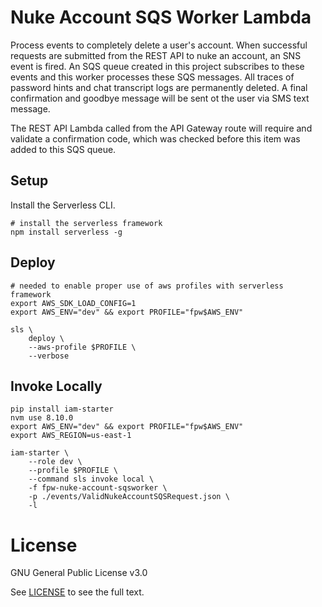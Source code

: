 # Nuke Account SQS Worker Lambda

Process events to completely delete a user's account.  When successful requests are submitted from the REST API to nuke an account, an SNS event is fired.  An SQS queue created in this project subscribes to these events and this worker processes these SQS messages.  All traces of password hints and chat transcript logs are permanently deleted.  A final confirmation and goodbye message will be sent ot the user via SMS text message.

The REST API Lambda called from the API Gateway route will require and validate a confirmation code, which was checked before this item was added to this SQS queue.

## Setup

Install the Serverless CLI.

```shell
# install the serverless framework
npm install serverless -g
```

## Deploy

```shell
# needed to enable proper use of aws profiles with serverless framework
export AWS_SDK_LOAD_CONFIG=1
export AWS_ENV="dev" && export PROFILE="fpw$AWS_ENV"

sls \
    deploy \
    --aws-profile $PROFILE \
    --verbose
```

## Invoke Locally

```shell
pip install iam-starter
nvm use 8.10.0
export AWS_ENV="dev" && export PROFILE="fpw$AWS_ENV"
export AWS_REGION=us-east-1

iam-starter \
    --role dev \
    --profile $PROFILE \
    --command sls invoke local \
    -f fpw-nuke-account-sqsworker \
    -p ./events/ValidNukeAccountSQSRequest.json \
    -l
```

# License

GNU General Public License v3.0

See [LICENSE](LICENSE.txt) to see the full text.
